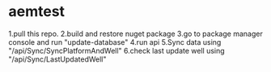 # aemtest

1.pull this repo.
2.build and restore nuget package
3.go to package manager console and run "update-database"
4.run api
5.Sync data using "/api/Sync/SyncPlatformAndWell"
6.check last update well using "/api/Sync/LastUpdatedWell"




